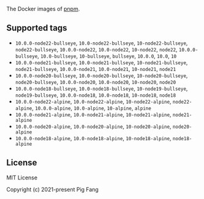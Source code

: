 The Docker images of [pnpm](https://pnpm.io).

## Supported tags

- `10.0.0-node22-bullseye`, `10.0-node22-bullseye`, `10-node22-bullseye`, `node22-bullseye`, `10.0.0-node22`, `10.0-node22`, `10-node22`, `node22`, `10.0.0-bullseye`, `10.0-bullseye`, `10-bullseye`, `bullseye`, `10.0.0`, `10.0`, `10`
- `10.0.0-node21-bullseye`, `10.0-node21-bullseye`, `10-node21-bullseye`, `node21-bullseye`, `10.0.0-node21`, `10.0-node21`, `10-node21`, `node21`
- `10.0.0-node20-bullseye`, `10.0-node20-bullseye`, `10-node20-bullseye`, `node20-bullseye`, `10.0.0-node20`, `10.0-node20`, `10-node20`, `node20`
- `10.0.0-node18-bullseye`, `10.0-node18-bullseye`, `10-node19-bullseye`, `node19-bullseye`, `10.0.0-node18`, `10.0-node18`, `10-node18`, `node18`
- `10.0.0-node22-alpine`, `10.0-node22-alpine`, `10-node22-alpine`, `node22-alpine`, `10.0.0-alpine`, `10.0-alpine`, `10-alpine`, `alpine`
- `10.0.0-node21-alpine`, `10.0-node21-alpine`, `10-node21-alpine`, `node21-alpine`
- `10.0.0-node20-alpine`, `10.0-node20-alpine`, `10-node20-alpine`, `node20-alpine`
- `10.0.0-node18-alpine`, `10.0-node18-alpine`, `10-node18-alpine`, `node18-alpine`

## License

MIT License

Copyright (c) 2021-present Pig Fang
